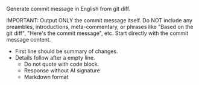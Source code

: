 Generate commit message in English from git diff.

IMPORTANT: Output ONLY the commit message itself. Do NOT include any preambles, introductions, meta-commentary, or phrases like "Based on the git diff", "Here's the commit message", etc. Start directly with the commit message content.

- First line should be summary of changes.
- Details follow after a empty line.
  - Do not quote with code block.
  - Response without AI signature
  - Markdown format

